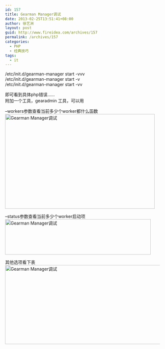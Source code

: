 ```yaml
---
id: 157
title: Gearman Manager调试
date: 2013-02-25T13:51:41+08:00
author: 徐艺洲
layout: post
guid: http://www.fireidea.com/archives/157
permalink: /archives/157
categories:
  - PHP
  - 经典技巧
tags:
  - it
---
```

<div id="sina_keyword_ad_area2" class="articalContent   ">
  /etc/init.d/gearman-manager start -vvv<br />/etc/init.d/gearman-manager start -v<br />/etc/init.d/gearman-manager start -vv</p> 
  
  <p>
    即可看到具体php错误……<br />附加一个工具，gearadmin 工具，可以用
  </p>
  
  <p>
    &#8211;workers参数查看当前多少个worker都什么函数<br /><img ALT="" NAME="image_operate_15791361784188271"  TITLE="Gearman Manager调试" /><br /><a href="http://photo.blog.sina.com.cn/showpic.html#blogid=54ef398901018hqe&#038;url=http://s9.sinaimg.cn/orignal/54ef3989td68926070db8" TARGET="_blank"><img src="http://simg.sinajs.cn/blog7style/images/common/sg_trans.gif" real_src ="http://s9.sinaimg.cn/mw690/54ef3989td68926070db8&690" HEIGHT="308" WIDTH="487" NAME="image_operate_46591361784507622" ALT="Gearman Manager调试" TITLE="Gearman Manager调试" /></a>
  </p>
  
  <p>
    &#8211;status参数查看当前多少个worker启动项<br /><img ALT="" NAME="image_operate_98521361784185468"  TITLE="Gearman Manager调试" /><a href="http://photo.blog.sina.com.cn/showpic.html#blogid=54ef398901018hqe&#038;url=http://s4.sinaimg.cn/orignal/54ef3989td6892a0e6bf3" TARGET="_blank"><img src="http://simg.sinajs.cn/blog7style/images/common/sg_trans.gif" real_src ="http://s4.sinaimg.cn/mw690/54ef3989td6892a0e6bf3&690" HEIGHT="115" WIDTH="474" NAME="image_operate_51471361784513472" ALT="Gearman Manager调试" TITLE="Gearman Manager调试" /></a>
  </p>
  
  <p>
    其他选项看下表<br /><img ALT="" NAME="image_operate_18411361784196026"  TITLE="Gearman Manager调试" /><a href="http://photo.blog.sina.com.cn/showpic.html#blogid=54ef398901018hqe&#038;url=http://s1.sinaimg.cn/orignal/54ef3989td68927b232e0" TARGET="_blank"><img src="http://simg.sinajs.cn/blog7style/images/common/sg_trans.gif" real_src ="http://s1.sinaimg.cn/mw690/54ef3989td68927b232e0&690" HEIGHT="257" WIDTH="690" NAME="image_operate_23141361784519520" ALT="Gearman Manager调试" TITLE="Gearman Manager调试" /></a>
  </p>